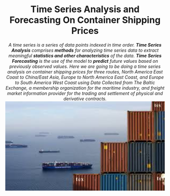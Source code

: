 # <center>**Time Series Analysis and Forecasting On Container Shipping Prices**<center>
<center> <em>A time series is a series of data points indexed in time order. <strong>Time Series Analysis</strong> comprises <strong>methods</strong> for analyzing time series data to extract meaningful <strong>statistics and other characteristics</strong> of the data. <strong>Time Series Forecasting</strong> is the use of the model to <strong>predict</strong> future values based on previously observed values. Here we are going to be doing a time series analysis on container shipping prices for three routes, North America East Coast to China/East Asia, Europe to North America East Coast, and Europe to South America West Coast using Data Collected from The Baltic Exchange, a membership organization for the maritime industry, and freight market information provider for the trading and settlement of physical and derivative contracts.</em></center>
<center><img src='assets/contaner_shipping.jpeg' width=600/></center>

